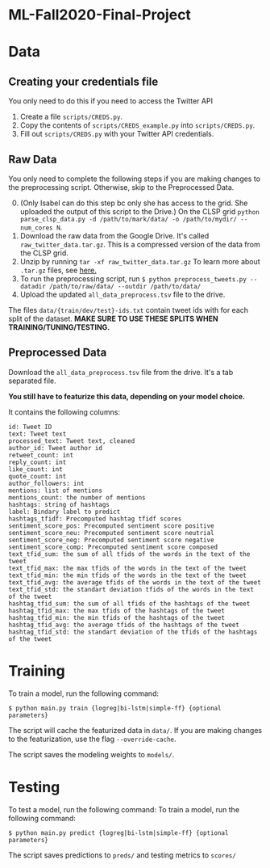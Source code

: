 # ML-Fall2020-Final-Project

# Data

## Creating your credentials file

You only need to do this if you need to access the Twitter API
1. Create a file `scripts/CREDS.py`. 
2. Copy the contents of `scripts/CREDS_example.py` into `scripts/CREDS.py`.
3. Fill out `scripts/CREDS.py` with your Twitter API credentials. 

## Raw Data

You only need to complete the following steps if you are making changes to the preprocessing script. Otherwise, skip to the Preprocessed Data.

0. (Only Isabel can do this step bc only she has access to the grid. She uploaded the output of this script to the Drive.) On the CLSP grid `python parse_clsp_data.py -d /path/to/mark/data/ -o /path/to/mydir/ --num_cores N`. 
1. Download the raw data from the Google Drive. It's called `raw_twitter_data.tar.gz`. This is a compressed version of the data from the CLSP grid.
2. Unzip by running `tar -xf raw_twitter_data.tar.gz` To learn more about `.tar.gz` files, see [here.](https://linuxize.com/post/how-to-extract-unzip-tar-gz-file/)
3. To run the preprocessing script, run
 `$ python preprocess_tweets.py --datadir /path/to/raw/data/ --outdir /path/to/data/`
 4. Upload the updated `all_data_preprocess.tsv` file to the drive.

The files `data/{train/dev/test}-ids.txt` contain tweet ids with for each split of the dataset. **MAKE SURE TO USE THESE SPLITS WHEN TRAINING/TUNING/TESTING.** 

## Preprocessed Data

Download the `all_data_preprocess.tsv` file from the drive. It's a tab separated file. 

**You still have to featurize this data, depending on your model choice.**

It contains the following columns:
```
id: Tweet ID
text: Tweet text
processed_text: Tweet text, cleaned
author_id: Tweet author id
retweet_count: int
reply_count: int
like_count: int
quote_count: int
author_followers: int
mentions: list of mentions
mentions_count: the number of mentions
hashtags: string of hashtags
label: Bindary label to predict
hashtags_tfidf: Precomputed hashtag tfidf scores
sentiment_score_pos: Precomputed sentiment score positive
sentiment_score_neu: Precomputed sentiment score neutrial
sentiment_score_neg: Precomputed sentiment score negative
sentiment_score_comp: Precomputed sentiment score composed
text_tfid_sum: the sum of all tfids of the words in the text of the tweet
text_tfid_max: the max tfids of the words in the text of the tweet
text_tfid_min: the min tfids of the words in the text of the tweet
text_tfid_avg: the average tfids of the words in the text of the tweet
text_tfid_std: the standart deviation tfids of the words in the text of the tweet
hashtag_tfid_sum: the sum of all tfids of the hashtags of the tweet
hashtag_tfid_max: the max tfids of the hashtags of the tweet
hashtag_tfid_min: the min tfids of the hashtags of the tweet
hashtag_tfid_avg: the average tfids of the hashtags of the tweet
hashtag_tfid_std: the standart deviation of the tfids of the hashtags of the tweet
```

# Training
To train a model, run the following command:
```
$ python main.py train {logreg|bi-lstm|simple-ff} {optional parameters}
```
The script will cache the featurized data in `data/`. If you are making changes to the featurization, use the flag `--override-cache`.

The script saves the modeling weights to `models/`.

# Testing

To test a model, run the following command:
To train a model, run the following command:
```
$ python main.py predict {logreg|bi-lstm|simple-ff} {optional parameters}
```

The script saves predictions to `preds/` and testing metrics to `scores/`


